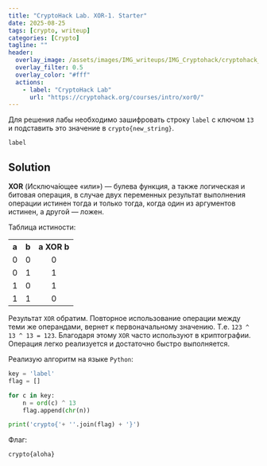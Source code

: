```yaml
---
title: "CryptoHack Lab. XOR-1. Starter"
date: 2025-08-25
tags: [crypto, writeup]  
categories: [Crypto]
tagline: ""
header:
  overlay_image: /assets/images/IMG_writeups/IMG_Cryptohack/cryptohack_logo.webp
  overlay_filter: 0.5 
  overlay_color: "#fff"
  actions:
    - label: "СryptoHack Lab"
      url: "https://cryptohack.org/courses/intro/xor0/"
---
```


Для решения лабы необходимо зашифровать строку `label` с ключом `13` и подставить это значение в  `crypto{new_string}`.

```
label
```

## Solution

**XOR** (Исключа́ющее «или») — булева функция, а также логическая и битовая операция, в случае двух переменных результат выполнения операции истинен тогда и только тогда, когда один из аргументов истинен, а другой — ложен.

Таблица истиности:

<table align="center">
  <tr>
    <th align="center">a</th>
    <th align="center">b</th>
    <th align="center">a XOR b</th>
  </tr>
  <tr>
    <td align="center">0</td>
    <td align="center">0</td>
    <td align="center">0</td>
  </tr>
  <tr>
    <td align="center">0</td>
    <td align="center">1</td>
    <td align="center">1</td>
  </tr>
  <tr>
    <td align="center">1</td>
    <td align="center">0</td>
    <td align="center">1</td>
  </tr>
  <tr>
    <td align="center">1</td>
    <td align="center">1</td>
    <td align="center">0</td>
  </tr>
</table>

Результат `XOR` обратим. Повторное использование операции между теми же операндами, вернет к первоначальному значению. Т.е. `123 ^ 13 ^ 13 = 123`. Благодаря этому `XOR` часто используют в криптографии. Операция легко реализуется и достаточно быстро выполняется.

Реализую алгоритм на языке `Python`:

```python
key = 'label'
flag = []

for c in key: 
    n = ord(c) ^ 13
    flag.append(chr(n))

print('crypto{'+ ''.join(flag) + '}')
```

Флаг:

```
crypto{aloha}
```
